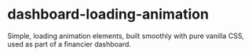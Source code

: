 # dashboard-loading-animation
Simple, loading animation elements, built smoothly with pure vanilla CSS, used as part of a financier dashboard.
